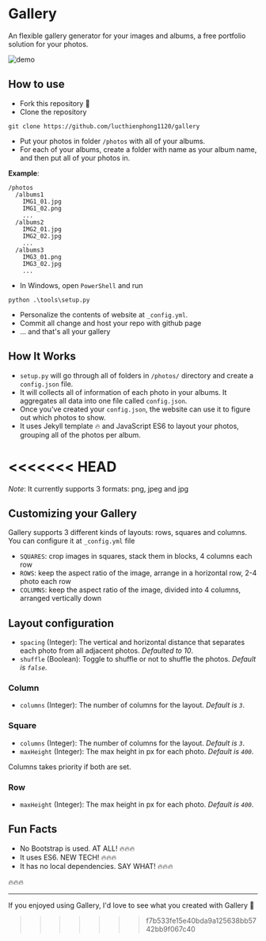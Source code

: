 # Gallery

An flexible gallery generator for your images and albums, a free portfolio solution for your photos.

![demo](./demo.gif)

## How to use

- Fork this repository 🍴
- Clone the repository
```
git clone https://github.com/lucthienphong1120/gallery
```
- Put your photos in folder `/photos` with all of your albums.
- For each of your albums, create a folder with name as your album name, and then put all of your photos in.

**Example**:
```
/photos
  /albums1
    IMG1_01.jpg
    IMG1_02.png
    ...
  /albums2
    IMG2_01.jpg
    IMG2_02.jpg
    ...
  /albums3
    IMG3_01.png
    IMG3_02.jpg
    ...
```
- In Windows, open `PowerShell` and run
```
python .\tools\setup.py
```
- Personalize the contents of website at `_config.yml`.
- Commit all change and host your repo with github page
- ... and that's all your gallery

## How It Works

- `setup.py` will go through all of folders in `/photos/` directory and create a `config.json` file.
- It will collects all of information of each photo in your albums. It aggregates all data into one file called `config.json`.
- Once you've created your `config.json`, the website can use it to figure out which photos to show.
- It uses Jekyll template 🔥 and JavaScript ES6 to layout your photos, grouping all of the photos per album.

<<<<<<< HEAD
=======
*Note*: It currently supports 3 formats: png, jpeg and jpg

## Customizing your Gallery

Gallery supports 3 different kinds of layouts: rows, squares and columns. You can configure it at `_config.yml` file

- `SQUARES`: crop images in squares, stack them in blocks, 4 columns each row
- `ROWS`: keep the aspect ratio of the image, arrange in a horizontal row, 2-4 photo each row
- `COLUMNS`: keep the aspect ratio of the image, divided into 4 columns, arranged vertically down

## Layout configuration

- `spacing` (Integer): The vertical and horizontal distance that separates each photo from all adjacent photos. *Defaulted to 10*.
- `shuffle` (Boolean): Toggle to shuffle or not to shuffle the photos. *Default is `false`*.

### Column
- `columns` (Integer): The number of columns for the layout. *Default is `3`*.

### Square
- `columns` (Integer): The number of columns for the layout. *Default is `3`*.
- `maxHeight` (Integer): The max height in px for each photo. *Default is `400`*.

Columns takes priority if both are set.

### Row
- `maxHeight` (Integer): The max height in px for each photo. *Default is `400`*.

## Fun Facts
- No Bootstrap is used. AT ALL! 🔥🔥🔥
- It uses ES6. NEW TECH! 🔥🔥🔥
- It has no local dependencies. SAY WHAT! 🔥🔥🔥

🔥🔥🔥

---

If you enjoyed using Gallery, I'd love to see what you created with Gallery 🙌
>>>>>>> f7b533fe15e40bda9a125638bb5742bb9f067c40

